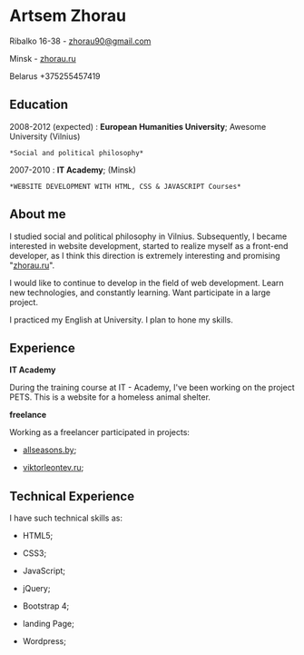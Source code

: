 Artsem Zhorau
============

Ribalko 16-38 -                    zhorau90@gmail.com


Minsk -                         [zhorau.ru](https://zhorau.ru)

Belarus                                +375255457419


Education
---------

2008-2012 (expected)
:   **European Humanities University**; Awesome University (Vilnius)

    *Social and political philosophy*

2007-2010
:   **IT Academy**; (Minsk)

    *WEBSITE DEVELOPMENT WITH HTML, CSS & JAVASCRIPT Courses*

About me
----------

I studied social and political philosophy in Vilnius. Subsequently, I became interested in website development, started to realize myself as a front-end developer, as I think this direction is extremely interesting and promising "[zhorau.ru](zhorau.ru)".

I would like to continue to develop in the field of web development. Learn new technologies, and constantly learning. Want participate in a large project.

I practiced my English at University. I plan to hone my skills.


Experience
----------

**IT Academy**

During the training course at IT - Academy, I've been working on the project PETS. This is a website for a homeless animal shelter.

**freelance**

Working as a freelancer participated in projects:

 * [allseasons.by](https://allseasons.by);

 * [viktorleontev.ru](https://viktorleontev.ru);

Technical Experience
--------------------

I have such technical skills as:

 * HTML5;

 * CSS3;

 * JavaScript;

 * jQuery;

 * Bootstrap 4;

 * landing Page;

 * Wordpress;
